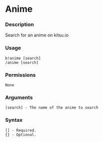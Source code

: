 # Anime

### **Description**

Search for an anime on kitsu.io

### Usage

```
b!anime [search]
/anime [search]
```

### Permissions

```
None
```

### Arguments

```
[search] - The name of the anime to search
```

### Syntax

```
[] - Required.
{} - Optional.
```
